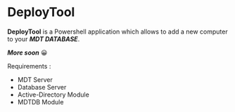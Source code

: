 # DeployTool

**DeployTool** is a Powershell application which allows to add a new computer to your ***MDT DATABASE***. 

***More soon*** 😀

Requirements :
- MDT Server 
- Database Server
- Active-Directory Module 
- MDTDB Module 


